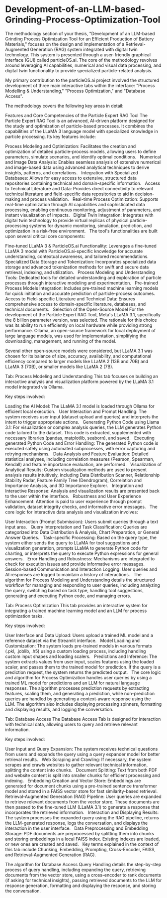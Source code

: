 # Development-of-an-LLM-based-Grinding-Process-Optimization-Tool

The methodology section of your thesis, "Development of an LLM-based Grinding Process Optimization Tool for an Efficient Production of Battery Materials," focuses on the design and implementation of a Retrieval-Augmented Generation (RAG) system integrated with digital twin technology. This system is presented through a user-friendly graphical interface (GUI) called particleOS.ai. The core of the methodology revolves around leveraging AI capabilities, numerical and visual data processing, and digital twin functionality to provide specialized particle-related analysis.

My primary contribution to the particleOS.ai project involved the structured development of three main interactive tabs within the interface: "Process Modelling & Understanding," "Process Optimization," and "Database Access".   

The methodology covers the following key areas in detail:

Features and Core Competencies of the Particle Expert RAG Tool
The Particle Expert RAG Tool is an advanced, AI-driven platform designed for the study and optimization of particle-based processes. It combines the capabilities of the LLaMA 3 language model with specialized knowledge in particle processing. Its key features include:   

Process Modeling and Optimization: Facilitates the creation and optimization of detailed particle-process models, allowing users to define parameters, simulate scenarios, and identify optimal conditions.   
Numerical and Image Data Analysis: Enables seamless analysis of extensive numerical and image-based data using advanced analytical techniques to derive insights, patterns, and correlations.   
Integration with Specialized Databases: Allows for easy access to extensive, structured data repositories containing technical and domain-specific information.   
Access to Technical Literature and Data: Provides direct connectivity to relevant technical literature and field-specific data repositories to aid in decision-making and process validation.   
Real-time Process Optimization: Supports real-time optimization through AI capabilities and sophisticated data processing, enabling continuous monitoring, adjustment of parameters, and instant visualization of impacts.   
Digital Twin Integration: Integrates with digital twin technology to provide virtual replicas of physical particle-processing systems for dynamic monitoring, simulation, prediction, and optimization in a risk-free environment.   
The tool's functionalities are built upon several critical core components:

Fine-tuned LLaMA 3 & ParticleOS.ai Functionality: Leverages a fine-tuned LLaMA 3 model with ParticleOS.ai-specific knowledge for accurate understanding, contextual awareness, and tailored recommendations.   
Specialized Data Storage and Tokenization: Incorporates specialized data storage and advanced tokenization methods for swift and secure data retrieval, indexing, and utilization.   
Process Modeling and Understanding Tools: Dedicated tools for detailed understanding and exploration of particle processes through interactive modeling and experimentation.   
Pre-trained Process Models Integration: Includes pre-trained machine learning models for quick initiation and accurate prediction of particle-process outcomes.   
Access to Field-specific Literature and Technical Data: Ensures comprehensive access to domain-specific literature, databases, and technical documents.   
Selection of the Open-Source Model
For the development of the Particle Expert RAG Tool, Meta's LLaMA 3.1, specifically the 8 billion parameter version, was selected. The rationale for this choice was its ability to run efficiently on local hardware while providing strong performance. Ollama, an open-source framework for local deployment of large language models, was used for implementation, simplifying the downloading, management, and running of the model.   

Several other open-source models were considered, but LLaMA 3.1 was chosen for its balance of size, accuracy, availability, and computational efficiency compared to larger models like LLaMA 2 (13B and 70B) and LLaMA 3 (70B), or smaller models like LLaMA 2 (7B).   

Tab: Process Modeling and Understanding
This tab focuses on building an interactive analysis and visualization platform powered by the LLaMA 3.1 model integrated via Ollama.   

Key steps involved:

Loading the AI Model: The LLaMA 3.1 model is loaded through Ollama for efficient local execution.   
User Interaction and Prompt Handling: The system receives user input (dataset upload and queries) and interprets the intent to trigger appropriate actions.   
Generating Python Code using Llama 3.1: For visualization or complex analysis queries, the LLM generates Python code tailored to the dataset. This code is extracted, supplemented with necessary libraries (pandas, matplotlib, seaborn), and saved.   
Executing generated Python Code and Error Handling: The generated Python code is executed safely using automated subprocesses, with error capturing and retrying mechanisms.   
Data Analysis and Feature Evaluation: Detailed statistical analyses, including correlation measures (Pearson, Spearman, Kendall) and feature importance evaluation, are performed.   
Visualization of Analytical Results: Custom visualization methods are used to present analysis results intuitively, including Data Distribution Scanner, Relationship Stability Radar, Feature Family Tree (Dendrogram), Correlation and Importance Analysis, and 3D Importance Explorer.   
Integration and Interactive Response: Analysis and visualization results are presented back to the user within the interface.   
Robustness and User Experience Enhancement: Attention is paid to user experience through prompt validation, dataset integrity checks, and informative error messages.   
The core logic for interactive data analysis and visualization involves:

User Interaction (Prompt Submission): Users submit queries through a text input area.   
Query Interpretation and Task Classification: Queries are categorized into Data Distribution & Analysis, Chart Preparation, or General Answer Queries.   
Task-specific Processing: Based on the query type, the system either sends the query to LLaMA for tool suggestions and visualization generation, prompts LLaMA to generate Python code for charting, or interprets the query to execute Python expressions for general answers.   
Error Handling and Robustness: Mechanisms are integrated to check for execution issues and provide informative error messages.   
Session-based Communication and Interaction Logging: User queries and AI responses are logged to maintain a history of interactions.   
The algorithm for Process Modeling and Understanding details the structured workflow for managing and responding to user queries, including analyzing the query, switching based on task type, handling tool suggestions, generating and executing Python code, and managing errors.   

Tab: Process Optimization
This tab provides an interactive system for integrating a trained machine learning model and an LLM for process optimization tasks.   

Key steps involved:

User Interface and Data Upload: Users upload a trained ML model and a reference dataset via the Streamlit interface.   
Model Loading and Customization: The system loads pre-trained models in various formats (.pkl, .joblib, .h5) using a custom loading process, including handling custom input shapes and loading scalers.   
Predictions and Inference: The system extracts values from user input, scales features using the loaded scaler, and passes them to the trained model for prediction. If the query is a prediction request, the system returns the predicted output.   
The core logic and algorithm for Process Optimization handles user queries by using a trained ML model for predictions and an LLM for natural language responses. The algorithm processes prediction requests by extracting features, scaling them, and generating a prediction, while non-prediction queries are handled by generating a context-aware response using the LLM. The algorithm also includes displaying processing spinners, formatting and displaying results, and logging the conversation.   

Tab: Database Access
The Database Access Tab is designed for interaction with technical data, allowing users to query and retrieve relevant information.   

Key steps involved:

User Input and Query Expansion: The system receives technical questions from users and expands the query using a query expander model for better retrieval results.   
Web Scraping and Crawling: If necessary, the system scrapes and crawls websites to gather relevant technical information, splitting the content into chunks.   
Document Splitting: Text from both PDF and website content is split into smaller chunks for efficient processing and indexing.   
Embedding Creation and Vector Store: Embeddings are generated for document chunks using a pre-trained sentence transformer model and stored in a FAISS vector store for fast similarity-based retrieval.   
Retrieval-Augmented Generation (RAG) Pipeline: User queries are expanded to retrieve relevant documents from the vector store. These documents are then passed to the fine-tuned LLM (LLaMA 3.1) to generate a response that incorporates the retrieved information.   
Interaction and Displaying Results: The system processes the expanded query using the RAG pipeline, returns the LLM-generated response, logs the conversation, and displays the interaction in the user interface.   
Data Preprocessing and Embedding Storage: PDF documents are preprocessed by splitting them into chunks and storing embeddings in a local FAISS index. Existing indexes are loaded, or new ones are created and saved.   
Key terms explained in the context of this tab include Chunking, Embedding, Prompting, Cross-Encoder, FAISS, and Retrieval-Augmented Generation (RAG).   

The algorithm for Database Access Query Handling details the step-by-step process of query handling, including expanding the query, retrieving documents from the vector store, using a cross-encoder to rank documents (if asking for technical insights), passing retrieved documents to the LLM for response generation, formatting and displaying the response, and storing the conversation.   

